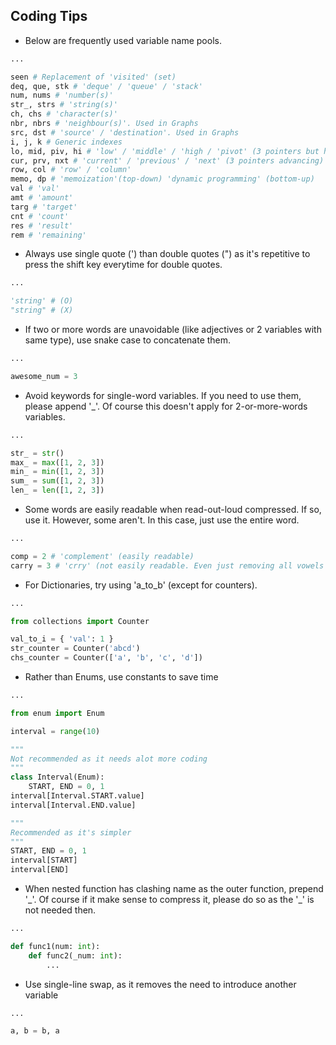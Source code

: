 ## Coding Tips

- Below are frequently used variable name pools.

```python
...

seen # Replacement of 'visited' (set)
deq, que, stk # 'deque' / 'queue' / 'stack'
num, nums # 'number(s)'
str_, strs # 'string(s)'
ch, chs # 'character(s)'
nbr, nbrs # 'neighbour(s)'. Used in Graphs
src, dst # 'source' / 'destination'. Used in Graphs
i, j, k # Generic indexes
lo, mid, piv, hi # 'low' / 'middle' / 'high / 'pivot' (3 pointers but handling lower / middle / higher half of the list and pivot when custom sorting)
cur, prv, nxt # 'current' / 'previous' / 'next' (3 pointers advancing) 
row, col # 'row' / 'column' 
memo, dp # 'memoization'(top-down) 'dynamic programming' (bottom-up)
val # 'val'
amt # 'amount'
targ # 'target'
cnt # 'count'
res # 'result'
rem # 'remaining'
```

- Always use single quote (') than double quotes (") as it's repetitive to press the shift key everytime for double quotes.

```python
...

'string' # (O)
"string" # (X)
```

- If two or more words are unavoidable (like adjectives or 2 variables with same type), use snake case to concatenate them.

```python
...

awesome_num = 3
```

- Avoid keywords for single-word variables.
  If you need to use them, please append '_'.
  Of course this doesn't apply for 2-or-more-words variables.

```python
...

str_ = str()
max_ = max([1, 2, 3])
min_ = min([1, 2, 3])
sum_ = sum([1, 2, 3])
len_ = len([1, 2, 3])
```

- Some words are easily readable when read-out-loud compressed. 
  If so, use it.
  However, some aren't.
  In this case, just use the entire word.

```python
...

comp = 2 # 'complement' (easily readable)
carry = 3 # 'crry' (not easily readable. Even just removing all vowels from 'carry' doesn't help)
```

- For Dictionaries, try using 'a_to_b' (except for counters).

```python
...

from collections import Counter

val_to_i = { 'val': 1 } 
str_counter = Counter('abcd')
chs_counter = Counter(['a', 'b', 'c', 'd'])
```

- Rather than Enums, use constants to save time
 
```python
...

from enum import Enum

interval = range(10)

"""
Not recommended as it needs alot more coding
"""
class Interval(Enum):
    START, END = 0, 1
interval[Interval.START.value]
interval[Interval.END.value]

"""
Recommended as it's simpler
"""
START, END = 0, 1
interval[START]
interval[END]
```

- When nested function has clashing name as the outer function, prepend '\_'.
  Of course if it make sense to compress it, please do so as the '\_' is not needed then.

```python
...

def func1(num: int):
    def func2(_num: int):
        ...
```

- Use single-line swap, as it removes the need to introduce another variable
  
```python
...

a, b = b, a
```
